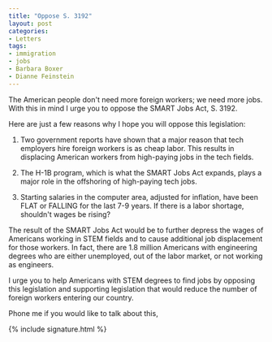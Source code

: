 ```yaml
---
title: "Oppose S. 3192"
layout: post
categories:
- Letters
tags:
- immigration
- jobs
- Barbara Boxer
- Dianne Feinstein
---
```


The American people don't need more foreign workers; we need more jobs. With this in mind I urge you to oppose the SMART Jobs Act, S. 3192.

Here are just a few reasons why I hope you will oppose this legislation:

1. Two government reports have shown that a major reason that tech employers hire foreign workers is as cheap labor. This results in displacing American workers from high-paying jobs in the tech fields.

2. The H-1B program, which is what the SMART Jobs Act expands, plays a major role in the offshoring of high-paying tech jobs.

3. Starting salaries in the computer area, adjusted for inflation, have been FLAT or FALLING for the last 7-9 years. If there is a labor shortage, shouldn't wages be rising?

The result of the SMART Jobs Act would be to further depress the wages of Americans working in STEM fields and to cause additional job displacement for those workers. In fact, there are 1.8 million Americans with engineering degrees who are either unemployed, out of the labor market, or not working as engineers.

I urge you to help Americans with STEM degrees to find jobs by opposing this legislation and supporting legislation that would reduce the number of foreign workers entering our country.

Phone me if you would like to talk about this,

{% include signature.html %}
